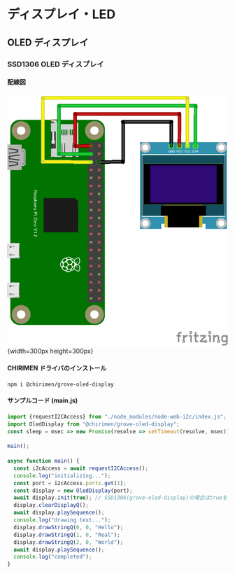 # ディスプレイ・LED

## OLED ディスプレイ

### SSD1306 OLED ディスプレイ

#### 配線図

![配線図](./schematic.png "schematic"){width=300px height=300px}

#### CHIRIMEN ドライバのインストール

```shell
npm i @chirimen/grove-oled-display
```

#### サンプルコード (main.js)

```javascript
import {requestI2CAccess} from "./node_modules/node-web-i2c/index.js";
import OledDisplay from "@chirimen/grove-oled-display";
const sleep = msec => new Promise(resolve => setTimeout(resolve, msec));

main();

async function main() {
  const i2cAccess = await requestI2CAccess();
  console.log("initializing...");
  const port = i2cAccess.ports.get(1);
  const display = new OledDisplay(port);
  await display.init(true); // SSD1306(grove-oled-display)の場合はtrueを設定(SSD1308の場合はパラメータ不要)
  display.clearDisplayQ();
  await display.playSequence();
  console.log("drawing text...");
  display.drawStringQ(0, 0, "Hello");
  display.drawStringQ(1, 0, "Real");
  display.drawStringQ(2, 0, "World");
  await display.playSequence();
  console.log("completed");
}
```
